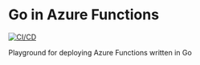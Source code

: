 # Go in Azure Functions
[![CI/CD](https://github.com/sahansera/go-azure-functions/actions/workflows/deploy.yml/badge.svg)](https://github.com/sahansera/go-azure-functions/actions/workflows/deploy.yml)

Playground for deploying Azure Functions written in Go
